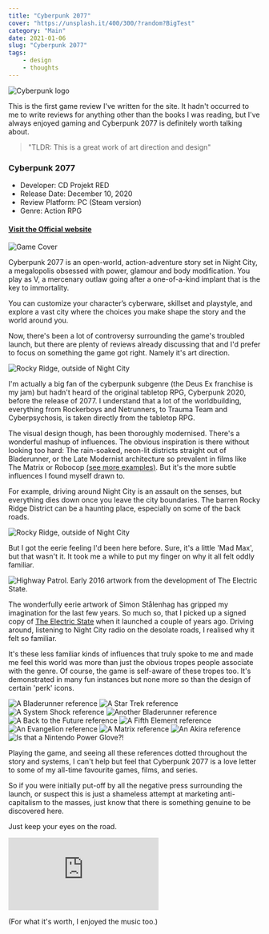```yaml
---
title: "Cyberpunk 2077"
cover: "https://unsplash.it/400/300/?random?BigTest"
category: "Main"
date: 2021-01-06
slug: "Cyberpunk 2077"
tags:
    - design
    - thoughts
---
```



![Cyberpunk logo](/cyberpunk-logo.png)

This is the first game review I've written for the site. It hadn't occurred to me to write reviews for anything other than the books I was reading, but I've always enjoyed gaming and Cyberpunk 2077 is definitely worth talking about.

<blockquote>"TLDR: This is a great work of art direction and design"</blockquote>

<div class="book-info">
    <div class="left">
        <h3>Cyberpunk 2077</h3>
        <ul>
            <li>Developer: CD Projekt RED</li>
            <li>Release Date: December 10, 2020</li>
            <li>Review Platform: PC (Steam version)</li>
            <li>Genre: Action RPG</li>
        </ul>
        <a href="https://www.cyberpunk.net"><h4>Visit the Official website</h4></a>
    </div>
    <img class="cover" src="/cyberpunk-box-art.jpg" alt="Game Cover" />
</div>

Cyberpunk 2077 is an open-world, action-adventure story set in Night City, a megalopolis obsessed with power, glamour and body modification. You play as V, a mercenary outlaw going after a one-of-a-kind implant that is the key to immortality.

You can customize your character’s cyberware, skillset and playstyle, and explore a vast city where the choices you make shape the story and the world around you.

Now, there's been a lot of controversy surrounding the game's troubled launch, but there are plenty of reviews already discussing that and I'd prefer to focus on something the game got right. Namely it's art direction.

<img class="illustration" src="/cyberpunk-screenshot.jpg" alt="Rocky Ridge, outside of Night City" />

I'm actually a big fan of the cyberpunk subgenre (the Deus Ex franchise is my jam) but hadn't heard of the original tabletop RPG, Cyberpunk 2020, before the release of 2077. I understand that a lot of the worldbuilding, everything from Rockerboys and Netrunners, to Trauma Team and Cyberpsychosis, is taken directly from the tabletop RPG.

The visual design though, has been thoroughly modernised. There's a wonderful mashup of influences. The obvious inspiration is there without looking too hard: The rain-soaked, neon-lit districts straight out of Bladerunner, or the Late Modernist architecture so prevalent in films like The Matrix or Robocop [(see more examples)](https://99percentinvisible.org/article/architecture-evil-dystopian-megacorps-speculative-fiction/). But it's the more subtle influences I found myself drawn to.

For example, driving around Night City is an assault on the senses, but everything dies down once you leave the city boundaries. The barren Rocky Ridge District can be a haunting place, especially on some of the back roads.

<img class="illustration" src="/comparison-cyberpunk.jpg" alt="Rocky Ridge, outside of Night City" />

But I got the eerie feeling I'd been here before. Sure, it's a little 'Mad Max', but that wasn't it. It took me a while to put my finger on why it all felt oddly familiar.

<img class="illustration" src="/comparison-stalenhag.jpg" alt="Highway Patrol. Early 2016 artwork from the development of The Electric State." />

The wonderfully eerie artwork of Simon Stålenhag has gripped my imagination for the last few years. So much so, that I picked up a signed copy of [The Electric State](http://www.simonstalenhag.se/es.html) when it launched a couple of years ago. Driving around, listening to Night City radio on the desolate roads, I realised why it felt so familiar.

It's these less familiar kinds of influences that truly spoke to me and made me feel this world was more than just the obvious tropes people associate with the genre. Of course, the game is self-aware of these tropes too. It's demonstrated in many fun instances but none more so than the design of certain 'perk' icons.

<div class="note layers">
    <img class="layer" src="/assassin-perk.png" alt="A Bladerunner reference" />
    <img class="layer" src="/bartmoss-legacy-perk.png" alt="A Star Trek reference" />
    <img class="layer" src="/biosynergy-perk.png" alt="A System Shock reference" />
    <img class="layer" src="/edgerunner-artisan-perk.png" alt="Another Bladerunner reference" />
    <img class="layer" src="/crazy-science-perk.png" alt="A Back to the Future reference" />
    <img class="layer" src="/extended-interface-network-perk.png" alt="A Fifth Element reference" />
    <img class="layer" src="/head-start-perk.png" alt="An Evangelion reference" />
    <img class="layer" src="/pain-is-an-illusion-perk.png" alt="A Matrix reference" />
    <img class="layer" src="/revamp-perk.png" alt="An Akira reference" />
    <img class="layer" src="/almost-in-perk.png" alt="Is that a Nintendo Power Glove?!" />
</div>

Playing the game, and seeing all these references dotted throughout the story and systems, I can't help but feel that Cyberpunk 2077 is a love letter to some of my all-time favourite games, films, and series.

So if you were initially put-off by all the negative press surrounding the launch, or suspect this is just a shameless attempt at marketing anti-capitalism to the masses, just know that there is something genuine to be discovered here.

Just keep your eyes on the road.

<iframe src="https://open.spotify.com/embed/album/4IzV5XnSOvOBZ2z9WKsi3W" width="300" height="145" margin-bottom="20" frameborder="0" allowtransparency="true" allow="encrypted-media"></iframe>

(For what it's worth, I enjoyed the music too.)